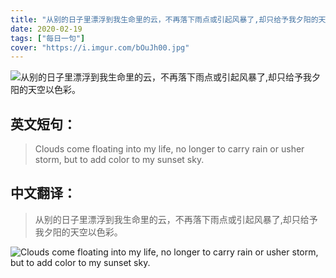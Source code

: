 ```yaml
---
title: "从别的日子里漂浮到我生命里的云，不再落下雨点或引起风暴了,却只给予我夕阳的天空以色彩。"
date: 2020-02-19
tags: ["每日一句"]
cover: "https://i.imgur.com/bOuJh00.jpg"
---
```


![从别的日子里漂浮到我生命里的云，不再落下雨点或引起风暴了,却只给予我夕阳的天空以色彩。](https://i.imgur.com/UYawvuj.jpg)

## 英文短句：
> Clouds come floating into my life, no longer to carry rain or usher storm, but to add color to my sunset sky.

<!--more-->

## 中文翻译：
> 从别的日子里漂浮到我生命里的云，不再落下雨点或引起风暴了,却只给予我夕阳的天空以色彩。

![Clouds come floating into my life, no longer to carry rain or usher storm, but to add color to my sunset sky.](https://i.imgur.com/EH60brf.jpg)

